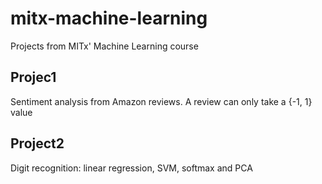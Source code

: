 # mitx-machine-learning
Projects from MITx' Machine Learning course

## Projec1
Sentiment analysis from Amazon reviews. A review can only take a {-1, 1} value

## Project2
Digit recognition: linear regression, SVM, softmax and PCA
